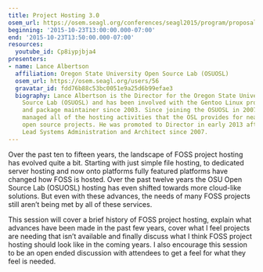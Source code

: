 ```yaml
---
title: Project Hosting 3.0
osem_url: https://osem.seagl.org/conferences/seagl2015/program/proposals/39
beginning: '2015-10-23T13:00:00.000-07:00'
end: '2015-10-23T13:50:00.000-07:00'
resources:
  youtube_id: Cp8iypjbja4
presenters:
- name: Lance Albertson
  affiliation: Oregon State University Open Source Lab (OSUOSL)
  osem_url: https://osem.seagl.org/users/56
  gravatar_id: fdd76b88c53bc0051e9a25d6b99efae3
  biography: Lance Albertson is the Director for the Oregon State University Open
    Source Lab (OSUOSL) and has been involved with the Gentoo Linux project as a developer
    and package maintainer since 2003. Since joining the OSUOSL in 2007, Lance has
    managed all of the hosting activities that the OSL provides for nearly 160 high-profile
    open source projects. He was promoted to Director in early 2013 after being the
    Lead Systems Administration and Architect since 2007.
---
```


Over the past ten to fifteen years, the landscape of FOSS project hosting has evolved quite a bit. Starting with just simple file hosting, to dedicated server hosting and now onto platforms fully featured platforms have changed how FOSS is hosted. Over the past twelve years the OSU Open Source Lab (OSUOSL) hosting has even shifted towards more cloud-like solutions. But even with these advances, the needs of many FOSS projects still aren’t being met by all of these services.

This session will cover a brief history of FOSS project hosting, explain what advances have been made in the past few years, cover what I feel projects are needing that isn’t available and finally discuss what I think FOSS project hosting should look like in the coming years. I also encourage this session to be an open ended discussion with attendees to get a feel for what they feel is needed.
